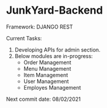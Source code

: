 # JunkYard-Backend

Framework: DJANGO REST

Current Tasks:
  1. Developing APIs for admin section.
  2. Below modules are in-progress:
     - Order Management
     - Menu Management
     - Item Management
     - User Management
     - Employes Management


Next commit date: 08/02/2021
   
